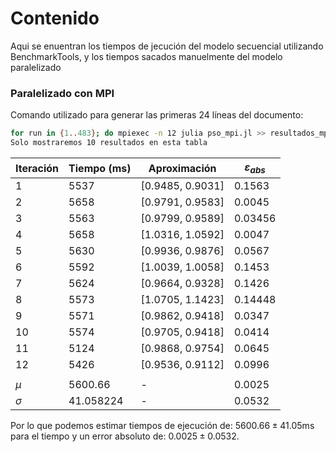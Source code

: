 # Contenido

Aqui se enuentran los tiempos de jecución del modelo secuencial utilizando BenchmarkTools, y los tiempos sacados manuelmente del modelo paralelizado

### Paralelizado con MPI
Comando utilizado para generar las primeras 24 líneas del documento:
```bash
for run in {1..483}; do mpiexec -n 12 julia pso_mpi.jl >> resultados_mpi.txt; done;
Solo mostraremos 10 resultados en esta tabla
```
| Iteración | Tiempo (ms) | Aproximación      | $\varepsilon_{abs}$ |
| --------- | ----------- | ----------------- | ------------------- |
| 1         | 5537        | [0.9485,  0.9031] | 0.1563              |
| 2         | 5658        | [0.9791,  0.9583] | 0.0045              |
| 3         | 5563        | [0.9799,  0.9589] | 0.03456             |
| 4         | 5658        | [1.0316,  1.0592] | 0.0047              |
| 5         | 5630        | [0.9936,  0.9876] | 0.0567              |
| 6         | 5592        | [1.0039,  1.0058] | 0.1453              |
| 7         | 5624        | [0.9664,  0.9328] | 0.1426              |
| 8         | 5573        | [1.0705,  1.1423] | 0.14448             |
| 9         | 5571        | [0.9862,  0.9418] | 0.0347              |
| 10        | 5574        | [0.9705,  0.9418] | 0.0414              |
| 11        | 5124        | [0.9868,  0.9754] | 0.0645              |
| 12        | 5426        | [0.9536,  0.9112] | 0.0996              |
|           |             |                   |                     |
| $\mu$     | 5600.66     | -                 | 0.0025             |
| $\sigma$  | 41.058224   | -                 | 0.0532             |

Por lo que podemos estimar tiempos de ejecución de: $5600.66 \pm 41.05 \text{ms}$ para el tiempo y un error absoluto de: $0.0025 \pm 0.0532$.
